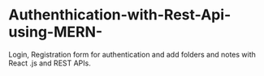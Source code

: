 # Authenthication-with-Rest-Api-using-MERN-
Login, Registration form for authentication and add folders and notes with React .js and REST APIs.
